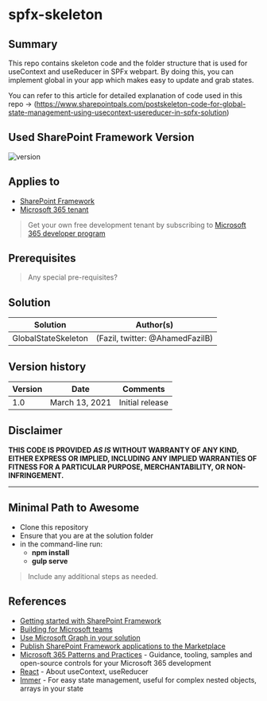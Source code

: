 # spfx-skeleton

## Summary

This repo contains skeleton code and the folder structure that is used for useContext and useReducer in SPFx webpart. By doing this, you can implement global in your app which makes easy to update and grab states.

You can refer to this article for detailed explanation of code used in this repo -> (https://www.sharepointpals.com/postskeleton-code-for-global-state-management-using-usecontext-usereducer-in-spfx-solution)

## Used SharePoint Framework Version

![version](https://img.shields.io/badge/version-1.11-green.svg)

## Applies to

- [SharePoint Framework](https://aka.ms/spfx)
- [Microsoft 365 tenant](https://docs.microsoft.com/en-us/sharepoint/dev/spfx/set-up-your-developer-tenant)

> Get your own free development tenant by subscribing to [Microsoft 365 developer program](http://aka.ms/o365devprogram)

## Prerequisites

> Any special pre-requisites?

## Solution

Solution|Author(s)
--------|---------
GlobalStateSkeleton | (Fazil, twitter: @AhamedFazilB)

## Version history

Version|Date|Comments
-------|----|--------
1.0|March 13, 2021|Initial release

## Disclaimer

**THIS CODE IS PROVIDED *AS IS* WITHOUT WARRANTY OF ANY KIND, EITHER EXPRESS OR IMPLIED, INCLUDING ANY IMPLIED WARRANTIES OF FITNESS FOR A PARTICULAR PURPOSE, MERCHANTABILITY, OR NON-INFRINGEMENT.**

---

## Minimal Path to Awesome

- Clone this repository
- Ensure that you are at the solution folder
- in the command-line run:
  - **npm install**
  - **gulp serve**

> Include any additional steps as needed.

## References

- [Getting started with SharePoint Framework](https://docs.microsoft.com/en-us/sharepoint/dev/spfx/set-up-your-developer-tenant)
- [Building for Microsoft teams](https://docs.microsoft.com/en-us/sharepoint/dev/spfx/build-for-teams-overview)
- [Use Microsoft Graph in your solution](https://docs.microsoft.com/en-us/sharepoint/dev/spfx/web-parts/get-started/using-microsoft-graph-apis)
- [Publish SharePoint Framework applications to the Marketplace](https://docs.microsoft.com/en-us/sharepoint/dev/spfx/publish-to-marketplace-overview)
- [Microsoft 365 Patterns and Practices](https://aka.ms/m365pnp) - Guidance, tooling, samples and open-source controls for your Microsoft 365 development
- [React](https://reactjs.org/docs/hooks-reference.html#usecontext) - About useContext, useReducer
- [Immer](https://immerjs.github.io/immer/docs/introduction) - For easy state management, useful for complex nested objects, arrays in your state

